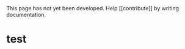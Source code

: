 <summary>
    This page has not yet been developed.  Help [[contribute]] by writing documentation.
</summary>

# test